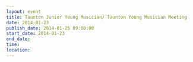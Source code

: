 ```yaml
---
layout: event
title: Taunton Junior Young Musician/ Taunton Young Musician Meeting
date: 2014-01-23
publish_date: 2014-01-25 09:00:00
start_date: 2014-01-23
end_date: 
time: 
location: 
---
```


